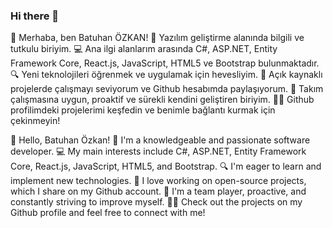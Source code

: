 ### Hi there 👋
👋 Merhaba, ben Batuhan ÖZKAN! 
🚀 Yazılım geliştirme alanında bilgili ve tutkulu biriyim. 
💻 Ana ilgi alanlarım arasında C#, ASP.NET, Entity Framework Core, React.js, JavaScript, HTML5 ve Bootstrap bulunmaktadır.
🔍 Yeni teknolojileri öğrenmek ve uygulamak için hevesliyim. 
🌟 Açık kaynaklı projelerde çalışmayı seviyorum ve Github hesabımda paylaşıyorum. 
🤝 Takım çalışmasına uygun, proaktif ve sürekli kendini geliştiren biriyim. 
👨‍💻 Github profilimdeki projelerimi keşfedin ve benimle bağlantı kurmak için çekinmeyin!

👋 Hello, Batuhan Özkan! 
🚀 I'm a knowledgeable and passionate software developer. 
💻 My main interests include C#, ASP.NET, Entity Framework Core, React.js, JavaScript, HTML5, and Bootstrap.
🔍 I'm eager to learn and implement new technologies. 
🌟 I love working on open-source projects, which I share on my Github account. 
🤝 I'm a team player, proactive, and constantly striving to improve myself. 
👨‍💻 Check out the projects on my Github profile and feel free to connect with me!


